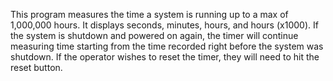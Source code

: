 This program measures the time a system is running up to a max of 1,000,000 hours. It displays seconds, minutes, hours, and hours (x1000). If the system is shutdown and powered on again, the timer will continue
measuring time starting from the time recorded right before the system was shutdown. If the operator wishes to reset the timer, they will need to hit the reset button.
